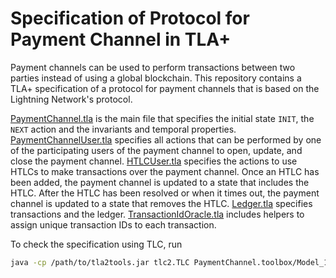 # Specification of Protocol for Payment Channel in TLA+

Payment channels can be used to perform transactions between two parties instead of using a global blockchain.
This repository contains a TLA+ specification of a protocol for payment channels that is based on the Lightning Network's protocol.

[PaymentChannel.tla](PaymentChannel.tla) is the main file that specifies the initial state `INIT`, the `NEXT` action and the invariants and temporal properties.
[PaymentChannelUser.tla](PaymentChannelUser.tla) specifies all actions that can be performed by one of the participating users of the payment channel to open, update, and close the payment channel.
[HTLCUser.tla](HTLCUser.tla) specifies the actions to use HTLCs to make transactions over the payment channel. Once an HTLC has been added, the payment channel is updated to a state that includes the HTLC.
After the HTLC has been resolved or when it times out, the payment channel is updated to a state that removes the HTLC.
[Ledger.tla](Ledger.tla) specifies transactions and the ledger.
[TransactionIdOracle.tla](TransactionIdOracle.tla) includes helpers to assign unique transaction IDs to each transaction.

To check the specification using TLC, run
```bash
java -cp /path/to/tla2tools.jar tlc2.TLC PaymentChannel.toolbox/Model_1/MC.tla -workers auto -deadlock

```

